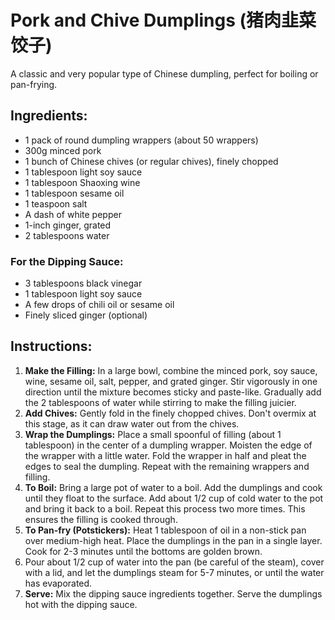 
# Pork and Chive Dumplings (猪肉韭菜饺子)

A classic and very popular type of Chinese dumpling, perfect for boiling or pan-frying.

## Ingredients:
*   1 pack of round dumpling wrappers (about 50 wrappers)
*   300g minced pork
*   1 bunch of Chinese chives (or regular chives), finely chopped
*   1 tablespoon light soy sauce
*   1 tablespoon Shaoxing wine
*   1 tablespoon sesame oil
*   1 teaspoon salt
*   A dash of white pepper
*   1-inch ginger, grated
*   2 tablespoons water

### For the Dipping Sauce:
*   3 tablespoons black vinegar
*   1 tablespoon light soy sauce
*   A few drops of chili oil or sesame oil
*   Finely sliced ginger (optional)

## Instructions:
1.  **Make the Filling:** In a large bowl, combine the minced pork, soy sauce, wine, sesame oil, salt, pepper, and grated ginger. Stir vigorously in one direction until the mixture becomes sticky and paste-like. Gradually add the 2 tablespoons of water while stirring to make the filling juicier.
2.  **Add Chives:** Gently fold in the finely chopped chives. Don't overmix at this stage, as it can draw water out from the chives.
3.  **Wrap the Dumplings:** Place a small spoonful of filling (about 1 tablespoon) in the center of a dumpling wrapper. Moisten the edge of the wrapper with a little water. Fold the wrapper in half and pleat the edges to seal the dumpling. Repeat with the remaining wrappers and filling.
4.  **To Boil:** Bring a large pot of water to a boil. Add the dumplings and cook until they float to the surface. Add about 1/2 cup of cold water to the pot and bring it back to a boil. Repeat this process two more times. This ensures the filling is cooked through.
5.  **To Pan-fry (Potstickers):** Heat 1 tablespoon of oil in a non-stick pan over medium-high heat. Place the dumplings in the pan in a single layer. Cook for 2-3 minutes until the bottoms are golden brown.
6.  Pour about 1/2 cup of water into the pan (be careful of the steam), cover with a lid, and let the dumplings steam for 5-7 minutes, or until the water has evaporated.
7.  **Serve:** Mix the dipping sauce ingredients together. Serve the dumplings hot with the dipping sauce.